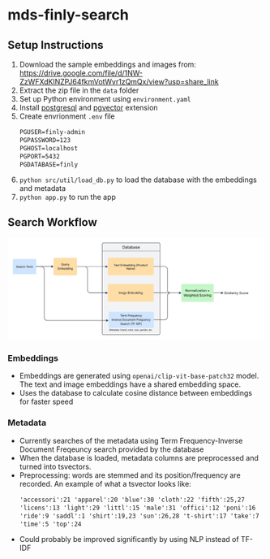 # mds-finly-search

## Setup Instructions
1. Download the sample embeddings and images from: https://drive.google.com/file/d/1NW-ZzWFXdKlNZPJ64fkmVotWvr1zQmQx/view?usp=share_link
2. Extract the zip file in the `data` folder
3. Set up Python environment using `environment.yaml`
4. Install [postgresql](https://www.postgresql.org) and [pgvector](https://github.com/pgvector/pgvector) extension
5. Create envrionment `.env` file
    ```
    PGUSER=finly-admin
    PGPASSWORD=123
    PGHOST=localhost
    PGPORT=5432
    PGDATABASE=finly
    ```
6. `python src/util/load_db.py` to load the database with the embeddings and metadata
7. `python app.py` to run the app

## Search Workflow
![](./workflow.jpeg)

### Embeddings
- Embeddings are generated using `openai/clip-vit-base-patch32` model. The text and image embeddings have a shared embedding space. 
- Uses the database to calculate cosine distance between embeddings for faster speed

### Metadata
- Currently searches of the metadata using Term Frequency-Inverse Document Freqeuncy search provided by the database
- When the database is loaded, metadata columns are preprocessed and turned into tsvectors.
- Preprocessing: words are stemmed and its position/frequency are recorded. An example of what a tsvector looks like:
    ```
    'accessori':21 'apparel':20 'blue':30 'cloth':22 'fifth':25,27 'licens':13 'light':29 'littl':15 'male':31 'offici':12 'poni':16 'ride':9 'saddl':1 'shirt':19,23 'sun':26,28 't-shirt':17 'take':7 'time':5 'top':24
    ```
- Could probably be improved significantly by using NLP instead of TF-IDF
